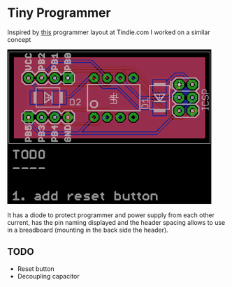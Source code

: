 # Tiny Programmer

Inspired by [this](https://www.tindie.com/products/bot_thoughts/eezee-tiny-breakout-programming-board-kit/) programmer layout at Tindie.com I worked on a similar
concept

![board image](board.png)

It has a diode to protect programmer and power supply from each other current, has the
pin naming displayed and the header spacing allows to use in a breadboard (mounting
in the back side the header).

## TODO

 - Reset button
 - Decoupling capacitor
